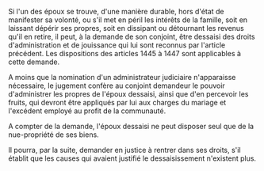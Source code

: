 Si l'un des époux se trouve, d'une manière durable, hors d'état de manifester sa volonté, ou s'il met en péril les intérêts de la famille, soit en laissant dépérir ses propres, soit en dissipant ou détournant les revenus qu'il en retire, il peut, à la demande de son conjoint, être dessaisi des droits d'administration et de jouissance qui lui sont reconnus par l'article précédent. Les dispositions des articles 1445 à 1447 sont applicables à cette demande.

A moins que la nomination d'un administrateur judiciaire n'apparaisse nécessaire, le jugement confère au conjoint demandeur le pouvoir d'administrer les propres de l'époux dessaisi, ainsi que d'en percevoir les fruits, qui devront être appliqués par lui aux charges du mariage et l'excédent employé au profit de la communauté.

A compter de la demande, l'époux dessaisi ne peut disposer seul que de la nue-propriété de ses biens.

Il pourra, par la suite, demander en justice à rentrer dans ses droits, s'il établit que les causes qui avaient justifié le dessaisissement n'existent plus.

